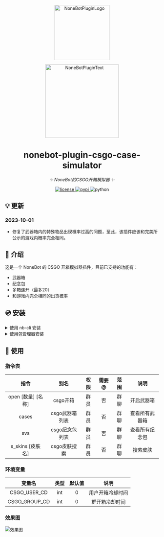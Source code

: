 <div align="center">
  <a href="https://v2.nonebot.dev/store"><img src="https://github.com/A-kirami/nonebot-plugin-template/blob/resources/nbp_logo.png" width="180" height="180" alt="NoneBotPluginLogo"></a>
  <br>
  <p><img src="https://github.com/A-kirami/nonebot-plugin-template/blob/resources/NoneBotPlugin.svg" width="240" alt="NoneBotPluginText"></p>
</div>

<div align="center">

# nonebot-plugin-csgo-case-simulator

_✨ NoneBot的CSGO开箱模拟器 ✨_


<a href="./LICENSE">
    <img src="https://img.shields.io/github/license/roiiiu/nonebot-plugin-csgo-case-simulator.svg" alt="license">
</a>
<a href="https://pypi.python.org/pypi/nonebot-plugin-csgo-case-simulator">
    <img src="https://img.shields.io/pypi/v/nonebot-plugin-csgo-case-simulator.svg" alt="pypi">
</a>
<img src="https://img.shields.io/badge/python-3.9+-blue.svg" alt="python">

</div>

## 💡 更新
### 2023-10-01
* 修复了武器箱内的特殊物品出现概率过高的问题，至此，该插件应该和完美所公示的游戏内概率完全相同。

## 📖 介绍

这是一个 NoneBot 的 CSGO 开箱模拟器插件，目前已支持的功能有：
* 武器箱
* 纪念包
* 多箱连开（最多20）
* 和游戏内完全相同的出货概率

## 💿 安装

<details>
<summary>使用 nb-cli 安装</summary>
在 nonebot2 项目的根目录下打开命令行, 输入以下指令即可安装

    nb plugin install nonebot-plugin-csgo-case-simulator

</details>

<details>
<summary>使用包管理器安装</summary>
在 nonebot2 项目的插件目录下, 打开命令行, 根据你使用的包管理器, 输入相应的安装命令

<details>
<summary>pip</summary>

    pip install nonebot-plugin-csgo-case-simulator
</details>
<details>
<summary>pdm</summary>

    pdm add nonebot-plugin-csgo-case-simulator
</details>
<details>
<summary>poetry</summary>

    poetry add nonebot-plugin-csgo-case-simulator
</details>
<details>
<summary>conda</summary>

    conda install nonebot-plugin-csgo-case-simulator
</details>

打开 nonebot2 项目根目录下的 `pyproject.toml` 文件, 在 `[tool.nonebot]` 部分追加写入

    plugins = ["nonebot-plugin-csgo-case-simulator"]
</details>

## 🎉 使用
### 指令表
|        指令        |      别名      | 权限  | 需要@ | 范围  |      说明      |
| :----------------: | :------------: | :---: | :---: | :---: | :------------: |
| open [数量] [名称] |    csgo开箱    | 群员  |  否   | 群聊  |   开启武器箱   |
|       cases        | csgo武器箱列表 | 群员  |  否   | 群聊  | 查看所有武器箱 |
|        svs         | csgo纪念包列表 | 群员  |  否   | 群聊  | 查看所有纪念包 |
|  s_skins [皮肤名]  |  csgo皮肤搜索  | 群员  |  否   | 群聊  |    搜索皮肤    |

### 环境变量
|    变量名     | 类型  | 默认值 |       说明       |
| :-----------: | :---: | :----: | :--------------: |
| CSGO_USER_CD  |  int  |   0    | 用户开箱冷却时间 |
| CSGO_GROUP_CD |  int  |   0    |  群开箱冷却时间  |

### 效果图
![效果图](./screenshot/screenshot.png)
